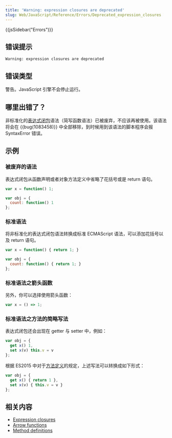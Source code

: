 ```yaml
---
title: 'Warning: expression closures are deprecated'
slug: Web/JavaScript/Reference/Errors/Deprecated_expression_closures
---
```


{{jsSidebar("Errors")}}

## 错误提示

```plain
Warning: expression closures are deprecated
```

## 错误类型

警告。JavaScript 引擎不会停止运行。

## 哪里出错了？

非标准化的[表达式闭包](/zh-CN/docs/Web/JavaScript/Reference/Operators/Expression_closures)语法（简写函数语法）已被废弃，不应该再被使用。该语法将会在 {{bug(1083458)}} 中全部移除，到时候用到该语法的脚本程序会报 SyntaxError 错误。

## 示例

### 被废弃的语法

表达式闭包从函数声明或者对象方法定义中省略了花括号或是 return 语句。

```js example-bad
var x = function() 1;

var obj = {
  count: function() 1
};
```

### 标准语法

将非标准化的表达式闭包语法转换成标准 ECMAScript 语法，可以添加花括号以及 return 语句。

```js example-good
var x = function() { return 1; }

var obj = {
  count: function() { return 1; }
};
```

### 标准语法之箭头函数

另外，你可以选择使用箭头函数：

```js example-good
var x = () => 1;
```

### 标准语法之方法的简略写法

表达式闭包还会出现在 getter 与 setter 中，例如：

```js example-bad
var obj = {
  get x() 1,
  set x(v) this.v = v
};
```

根据 ES2015 中对于[方法定义](/zh-CN/docs/Web/JavaScript/Reference/Functions/Method_definitions)的规定，上述写法可以转换成如下形式：

```js example-good
var obj = {
  get x() { return 1 },
  set x(v) { this.v = v }
};
```

## 相关内容

- [Expression closures](/zh-CN/docs/Web/JavaScript/Reference/Operators/Expression_closures)
- [Arrow functions](/zh-CN/docs/Web/JavaScript/Reference/Functions/Arrow_functions)
- [Method definitions](/zh-CN/docs/Web/JavaScript/Reference/Functions/Method_definitions)
